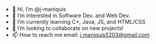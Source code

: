 - 👋 Hi, I’m @j-maniquis
- 👀 I’m interested in Software Dev. and Web Dev.
- 🌱 I’m currently learning C+, Java, JS, and HTML/CSS
- 💞️ I’m looking to collaborate on new projects!
- 📫 How to reach me email: j.maniquis5203@gmail.com

<!---
j-maniquis/j-maniquis is a ✨ special ✨ repository because its `README.md` (this file) appears on your GitHub profile.
You can click the Preview link to take a look at your changes.
--->
